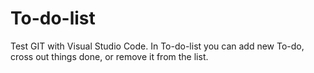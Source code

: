 # To-do-list
Test GIT with Visual Studio Code.
In To-do-list you can add new To-do, cross out things done, or remove it from the list.
